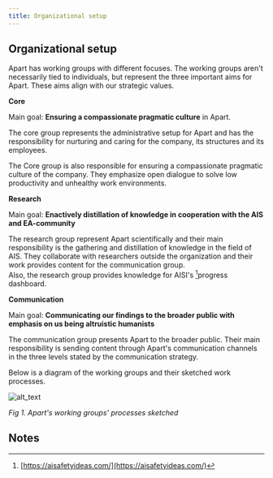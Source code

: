 ```yaml
---
title: Organizational setup
---
```


## Organizational setup

Apart has working groups with different focuses. The working groups aren't necessarily tied to individuals, but represent the three important aims for Apart. These aims align with our strategic values.

**Core**

Main goal: **Ensuring a compassionate pragmatic culture** in Apart.

The core group represents the administrative setup for Apart and has the responsibility for nurturing and caring for the company, its structures and its employees.

The Core group is also responsible for ensuring a compassionate pragmatic culture of the company. They emphasize open dialogue to solve low productivity and unhealthy work environments.

**Research**

Main goal: **Enactively distillation of knowledge in cooperation with the AIS and EA-community**

The research group represent Apart scientifically and their main responsibility is the gathering and distillation of knowledge in the field of AIS. They collaborate with researchers outside the organization and their work provides content for the communication group. \
Also, the research group provides knowledge for AISI's [^1]progress dashboard.

**Communication**

Main goal: **Communicating our findings to the broader public with emphasis on us being altruistic humanists**

The communication group presents Apart to the broader public. Their main responsibility is sending content through Apart's communication channels in the three levels stated by the communication strategy.

Below is a diagram of the working groups and their sketched work processes.

![alt_text](/img/org-chart.png)

_Fig 1. Apart's working groups' processes sketched_

<!-- Footnotes themselves at the bottom. -->

## Notes

[^1]: [https://aisafetyideas.com/](https://aisafetyideas.com/)
